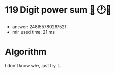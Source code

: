 119 Digit power sum [:link:](http://projecteuler.net/problem=119)  :clock1::thought_balloon:
========================

- answer: 248155780267521 
- min used time: 21 ms

Algorithm
=========

I don't know why, just try it...
